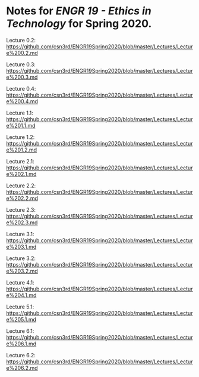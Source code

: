 # Notes for *ENGR 19 - Ethics in Technology* for Spring 2020.

Lecture 0.2: https://github.com/csn3rd/ENGR19Spring2020/blob/master/Lectures/Lecture%200.2.md

Lecture 0.3: https://github.com/csn3rd/ENGR19Spring2020/blob/master/Lectures/Lecture%200.3.md

Lecture 0.4: https://github.com/csn3rd/ENGR19Spring2020/blob/master/Lectures/Lecture%200.4.md

Lecture 1.1: https://github.com/csn3rd/ENGR19Spring2020/blob/master/Lectures/Lecture%201.1.md

Lecture 1.2: https://github.com/csn3rd/ENGR19Spring2020/blob/master/Lectures/Lecture%201.2.md

Lecture 2.1: https://github.com/csn3rd/ENGR19Spring2020/blob/master/Lectures/Lecture%202.1.md

Lecture 2.2: https://github.com/csn3rd/ENGR19Spring2020/blob/master/Lectures/Lecture%202.2.md

Lecture 2.3: https://github.com/csn3rd/ENGR19Spring2020/blob/master/Lectures/Lecture%202.3.md

Lecture 3.1: https://github.com/csn3rd/ENGR19Spring2020/blob/master/Lectures/Lecture%203.1.md

Lecture 3.2: https://github.com/csn3rd/ENGR19Spring2020/blob/master/Lectures/Lecture%203.2.md

Lecture 4.1: https://github.com/csn3rd/ENGR19Spring2020/blob/master/Lectures/Lecture%204.1.md

Lecture 5.1: https://github.com/csn3rd/ENGR19Spring2020/blob/master/Lectures/Lecture%205.1.md

Lecture 6.1: https://github.com/csn3rd/ENGR19Spring2020/blob/master/Lectures/Lecture%206.1.md

Lecture 6.2: https://github.com/csn3rd/ENGR19Spring2020/blob/master/Lectures/Lecture%206.2.md
